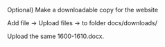 Optional) Make a downloadable copy for the website

Add file → Upload files → to folder docs/downloads/

Upload the same 1600-1610.docx.
